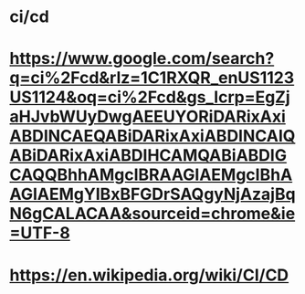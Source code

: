 # ci/cd
# https://www.google.com/search?q=ci%2Fcd&rlz=1C1RXQR_enUS1123US1124&oq=ci%2Fcd&gs_lcrp=EgZjaHJvbWUyDwgAEEUYORiDARixAxiABDINCAEQABiDARixAxiABDINCAIQABiDARixAxiABDIHCAMQABiABDIGCAQQBhhAMgcIBRAAGIAEMgcIBhAAGIAEMgYIBxBFGDrSAQgyNjAzajBqN6gCALACAA&sourceid=chrome&ie=UTF-8
# https://en.wikipedia.org/wiki/CI/CD
